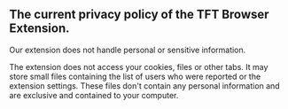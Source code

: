 ## The current privacy policy of the TFT Browser Extension.


Our extension does not handle personal or sensitive information.

The extension does not access your cookies, files or other tabs. It may store small files containing the list of users who were reported or the extension settings. These files don't contain any personal information and are exclusive and contained to your computer.


